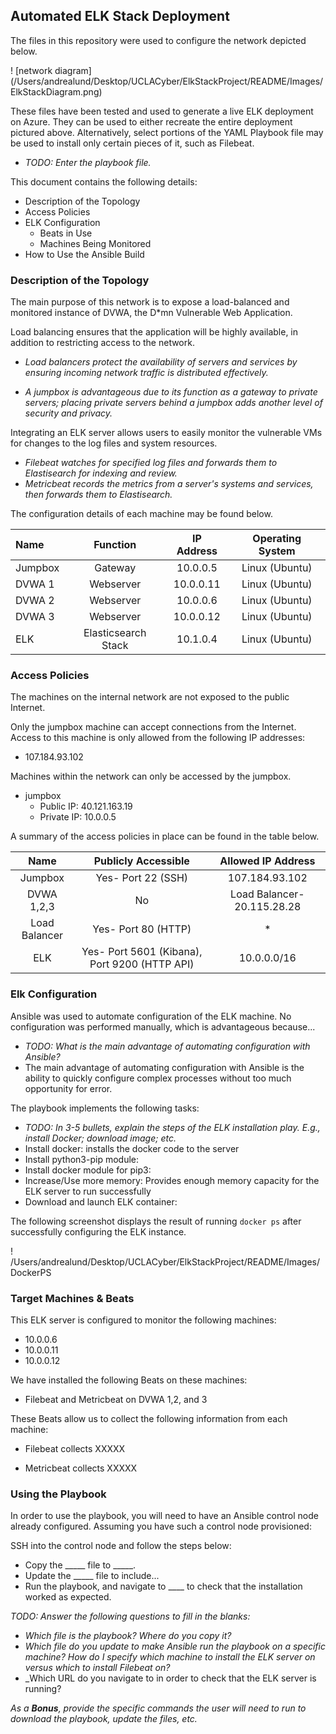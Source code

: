 Automated ELK Stack Deployment
------------------------------

The files in this repository were used to configure the network depicted below.

! [network diagram] (/Users/andrealund/Desktop/UCLACyber/ElkStackProject/README/Images/ElkStackDiagram.png)

These files have been tested and used to generate a live ELK deployment on Azure. They can be used to either recreate the entire deployment pictured above. Alternatively, select portions of the YAML Playbook file may be used to install only certain pieces of it, such as Filebeat.

  - _TODO: Enter the playbook file._

This document contains the following details:
- Description of the Topology
- Access Policies
- ELK Configuration
  - Beats in Use
  - Machines Being Monitored
- How to Use the Ansible Build


### Description of the Topology

The main purpose of this network is to expose a load-balanced and monitored instance of DVWA, the D*mn Vulnerable Web Application.

Load balancing ensures that the application will be highly available, in addition to restricting access to the network.
- *Load balancers protect the availability of servers and services by ensuring incoming network traffic is distributed effectively.*

- *A jumpbox is advantageous due to its function as a gateway to private servers; placing private servers behind a jumpbox adds another level of security and privacy.*

Integrating an ELK server allows users to easily monitor the vulnerable VMs for changes to the log files and system resources.
- *Filebeat watches for specified log files and forwards them to Elastisearch for indexing and review.*
- *Metricbeat records the metrics from a server's systems and services, then forwards them to Elastisearch.*

The configuration details of each machine may be found below.

| Name    | Function            | IP Address | Operating System |
|:--------|:-------------------:|:----------:|:----------------:|
| Jumpbox | Gateway             | 10.0.0.5   | Linux (Ubuntu)   |
| DVWA 1  | Webserver           | 10.0.0.11  | Linux (Ubuntu)   |
| DVWA 2  | Webserver           | 10.0.0.6   | Linux (Ubuntu)   |
| DVWA 3  | Webserver           | 10.0.0.12  | Linux (Ubuntu)   |
| ELK     | Elasticsearch Stack | 10.1.0.4   | Linux (Ubuntu)   |

### Access Policies

The machines on the internal network are not exposed to the public Internet.

Only the jumpbox machine can accept connections from the Internet. Access to this machine is only allowed from the following IP addresses:
- 107.184.93.102

Machines within the network can only be accessed by the jumpbox.
- jumpbox
    - Public IP: 40.121.163.19
    - Private IP: 10.0.0.5


A summary of the access policies in place can be found in the table below.

| Name          | Publicly Accessible                           | Allowed IP Address          |
|:-------------:|:---------------------------------------------:|:---------------------------:|
| Jumpbox       | Yes- Port 22 (SSH)                            | 107.184.93.102              |
| DVWA 1,2,3    | No                                            | Load Balancer- 20.115.28.28 |
| Load Balancer | Yes- Port 80 (HTTP)                           | *                           |
| ELK           | Yes- Port 5601 (Kibana), Port 9200 (HTTP API) | 10.0.0.0/16                 |

### Elk Configuration

Ansible was used to automate configuration of the ELK machine. No configuration was performed manually, which is advantageous because...
- _TODO: What is the main advantage of automating configuration with Ansible?_
- The main advantage of automating configuration with Ansible is the ability to quickly configure complex processes without too much opportunity for error.

The playbook implements the following tasks:
- _TODO: In 3-5 bullets, explain the steps of the ELK installation play. E.g., install Docker; download image; etc._
- Install docker: installs the docker code to the server
- Install python3-pip module:
- Install docker module for pip3:
- Increase/Use more memory: Provides enough memory capacity for the ELK server to run successfully
- Download and launch ELK container:


The following screenshot displays the result of running `docker ps` after successfully configuring the ELK instance.

! /Users/andrealund/Desktop/UCLACyber/ElkStackProject/README/Images/DockerPS

### Target Machines & Beats
This ELK server is configured to monitor the following machines:
- 10.0.0.6
- 10.0.0.11
- 10.0.0.12

We have installed the following Beats on these machines:
- Filebeat and Metricbeat on DVWA 1,2, and 3

These Beats allow us to collect the following information from each machine:
- Filebeat collects XXXXX

- Metricbeat collects XXXXX

### Using the Playbook
In order to use the playbook, you will need to have an Ansible control node already configured. Assuming you have such a control node provisioned:

SSH into the control node and follow the steps below:
- Copy the _____ file to _____.
- Update the _____ file to include...
- Run the playbook, and navigate to ____ to check that the installation worked as expected.

_TODO: Answer the following questions to fill in the blanks:_
- _Which file is the playbook? Where do you copy it?_
- _Which file do you update to make Ansible run the playbook on a specific machine? How do I specify which machine to install the ELK server on versus which to install Filebeat on?_
- _Which URL do you navigate to in order to check that the ELK server is running?

_As a **Bonus**, provide the specific commands the user will need to run to download the playbook, update the files, etc._
